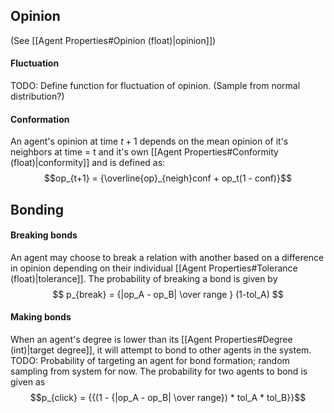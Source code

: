 ## Opinion
(See [[Agent Properties#Opinion (float)|opinion]])
#### Fluctuation
TODO: Define function for fluctuation of opinion.
(Sample from normal distribution?)

#### Conformation
An agent's opinion at time $t + 1$ depends on the mean opinion of it's neighbors at time = t and it's own [[Agent Properties#Conformity (float)|conformity]] and is defined as: 
$$op_{t+1} = {\overline{op}_{neigh}conf + op_t(1 - conf)}$$

## Bonding
#### Breaking bonds
An agent may choose to break a relation with another based on a difference in opinion depending on their individual [[Agent Properties#Tolerance (float)|tolerance]]. The probability of breaking a bond is given by
$$
p_{break} = {|op_A - op_B| \over range } (1-tol_A)
$$

#### Making bonds
When an agent's degree is lower than its [[Agent Properties#Degree (int)|target degree]], it will attempt to bond to other agents in the system.
TODO: Probability of targeting an agent for bond formation; random sampling from system for now.
The probability for two agents to bond is given as
$$p_{click} = {{(1 - {|op_A - op_B| \over range}) * tol_A * tol_B}}$$